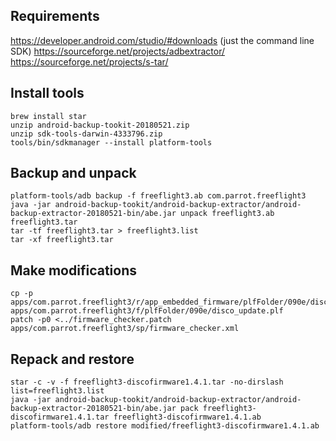 ## Requirements

https://developer.android.com/studio/#downloads (just the command line SDK)
https://sourceforge.net/projects/adbextractor/
https://sourceforge.net/projects/s-tar/

## Install tools
```
brew install star
unzip android-backup-tookit-20180521.zip
unzip sdk-tools-darwin-4333796.zip
tools/bin/sdkmanager --install platform-tools
```
## Backup and unpack
```
platform-tools/adb backup -f freeflight3.ab com.parrot.freeflight3
java -jar android-backup-tookit/android-backup-extractor/android-backup-extractor-20180521-bin/abe.jar unpack freeflight3.ab freeflight3.tar
tar -tf freeflight3.tar > freeflight3.list
tar -xf freeflight3.tar
```
## Make modifications
```
cp -p apps/com.parrot.freeflight3/r/app_embedded_firmware/plfFolder/090e/disco_update.plf apps/com.parrot.freeflight3/f/plfFolder/090e/disco_update.plf
patch -p0 <../firmware_checker.patch apps/com.parrot.freeflight3/sp/firmware_checker.xml
```
## Repack and restore
```
star -c -v -f freeflight3-discofirmware1.4.1.tar -no-dirslash list=freeflight3.list
java -jar android-backup-tookit/android-backup-extractor/android-backup-extractor-20180521-bin/abe.jar pack freeflight3-discofirmware1.4.1.tar freeflight3-discofirmware1.4.1.ab
platform-tools/adb restore modified/freeflight3-discofirmware1.4.1.ab
```